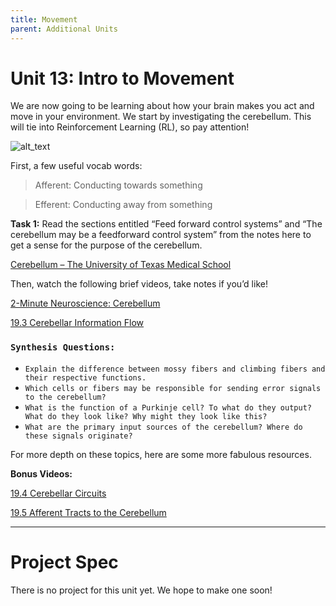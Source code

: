```yaml
---
title: Movement
parent: Additional Units
---
```


# Unit 13: Intro to Movement

We are now going to be learning about how your brain makes you act and move in your environment. We start by investigating the cerebellum. This will tie into Reinforcement Learning (RL), so pay attention!

![alt_text](../assets/cerebellum.png "image_tooltip")


First, a few useful vocab words:

> Afferent: Conducting towards something

> Efferent: Conducting away from something

**Task 1:** Read the sections entitled “Feed forward control systems” and “The cerebellum may be a feedforward control system” from the notes here to get a sense for the purpose of the cerebellum.

[Cerebellum – The University of Texas Medical School](https://nba.uth.tmc.edu/neuroscience/m/s3/chapter05.html)

Then, watch the following brief videos, take notes if you’d like!

[2-Minute Neuroscience: Cerebellum](https://www.youtube.com/watch?v=Fir-v6EoZNE)

[19.3 Cerebellar Information Flow](https://www.youtube.com/watch?v=phi_13iP4mM)


### `Synthesis Questions:`


* `Explain the difference between mossy fibers and climbing fibers and their respective functions.`
* `Which cells or fibers may be responsible for sending error signals to the cerebellum?`
* `What is the function of a Purkinje cell? To what do they output? What do they look like? Why might they look like this?`
* `What are the primary input sources of the cerebellum? Where do these signals originate?`

For more depth on these topics, here are some more fabulous resources.

**Bonus Videos:**

[19.4 Cerebellar Circuits](https://www.youtube.com/watch?v=V0hLdqaH-7w)

[19.5 Afferent Tracts to the Cerebellum](https://www.youtube.com/watch?v=jYD91uxWUys)

---

# **Project Spec**

There is no project for this unit yet. We hope to make one soon!
